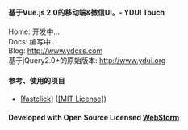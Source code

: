 #### 基于Vue.js 2.0的移动端&微信UI。- YDUI Touch

Home: 开发中...  
Docs: 编写中...  
Blog: <a href="http://www.ydcss.com">http://www.ydcss.com</a>  
基于jQuery2.0+的原始版本: <a href="http://www.ydui.org">http://www.ydui.org</a>  

#### 参考、使用的项目

* <a href="https://github.com/ftlabs/fastclick" target="_blank">[fastclick]</a> (<a href="https://github.com/ftlabs/fastclick/blob/master/LICENSE" target="_blank">[MIT License]</a>)

#### Developed with Open Source Licensed <a href="http://www.jetbrains.com/webstorm/" target="_blank">WebStorm</a>
